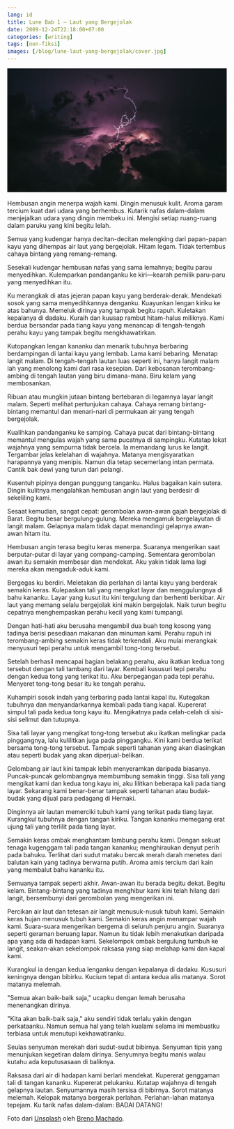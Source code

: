 ```yaml
---
lang: id
title: Lune Bab 1 – Laut yang Bergejolak
date: 2009-12-24T22:18:00+07:00
categories: [writing]
tags: [non-fiksi]
images: [/blog/lune-laut-yang-bergejolak/cover.jpg]
---
```

![Lune Bab 1 – Laut yang Bergejolak](cover.jpg)

Hembusan angin menerpa wajah kami. Dingin menusuk kulit. Aroma garam tercium kuat dari udara yang berhembus. Kutarik nafas dalam-dalam menjejalkan udara yang dingin membeku ini. Mengisi setiap ruang-ruang dalam paruku yang kini begitu lelah.

Semua yang kudengar hanya decitan-decitan melengking dari papan-papan kayu yang dihempas air laut yang bergejolak. Hitam legam. Tidak tertembus cahaya bintang yang remang-remang.

Sesekali kudengar hembusan nafas yang sama lemahnya; begitu parau menyedihkan. Kulemparkan pandanganku ke kiri—kearah pemilik paru-paru yang menyedihkan itu.

Ku merangkak di atas jejeran papan kayu yang berderak-derak. Mendekati sosok yang sama menyedihkannya denganku. Kuayunkan lengan kiriku ke atas bahunya. Memeluk dirinya yang tampak begitu rapuh. Kuletakan kepalanya di dadaku. Kuraih dan kuusap rambut hitam-halus miliknya. Kami berdua bersandar pada tiang kayu yang menancap di tengah-tengah perahu kayu yang tampak begitu mengkhawatirkan.

Kutopangkan lengan kananku dan menarik tubuhnya berbaring berdampingan di lantai kayu yang lembab. Lama kami bebaring. Menatap langit malam. Di tengah-tengah lautan luas seperti ini, hanya langit malam lah yang menolong kami dari rasa kesepian. Dari kebosanan terombang-ambing di tengah lautan yang biru dimana-mana. Biru kelam yang membosankan.

Ribuan atau mungkin jutaan bintang bertebaran di legamnya layar langit malam. Seperti melihat pertunjukan cahaya. Cahaya remang bintang-bintang memantul dan menari-nari di permukaan air yang tengah bergejolak.

Kualihkan pandanganku ke samping. Cahaya pucat dari bintang-bintang memantul mengulas wajah yang sama pucatnya di sampingku. Kutatap lekat wajahnya yang sempurna tidak bercela. Ia memandang lurus ke langit. Tergambar jelas kelelahan di wajahnya. Matanya mengisyaratkan harapannya yang menipis. Namun dia tetap secemerlang intan permata. Cantik bak dewi yang turun dari pelangi.

Kusentuh pipinya dengan punggung tanganku. Halus bagaikan kain sutera. Dingin kulitnya mengalahkan hembusan angin laut yang berdesir di sekeliling kami.

Sesaat kemudian, sangat cepat: gerombolan awan-awan gajah bergejolak di Barat. Begitu besar bergulung-gulung. Mereka mengamuk bergelayutan di langit malam. Gelapnya malam tidak dapat menandingi gelapnya awan-awan hitam itu.

Hembusan angin terasa begitu keras menerpa. Suaranya mengerikan saat berputar-putar di layar yang compang-camping. Sementara gerombolan awan itu semakin membesar dan mendekat. Aku yakin tidak lama lagi mereka akan mengaduk-aduk kami.

Bergegas ku berdiri. Meletakan dia perlahan di lantai kayu yang berderak semakin keras. Kulepaskan tali yang mengikat layar dan menggulungnya di bahu kananku. Layar yang kusut itu kini tergulung dan berhenti berkibar. Air laut yang memang selalu bergejolak kini makin bergejolak. Naik turun begitu cepatnya menghempaskan perahu kecil yang kami tumpangi.

Dengan hati-hati aku berusaha mengambil dua buah tong kosong yang tadinya berisi pesediaan makanan dan minuman kami. Perahu rapuh ini terombang-ambing semakin keras tidak terkendali. Aku mulai merangkak menyusuri tepi perahu untuk mengambil tong-tong tersebut.

Setelah berhasil mencapai bagian belakang perahu, aku ikatkan kedua tong tersebut dengan tali tambang dari layar. Kembali kususuri tepi perahu dengan kedua tong yang terikat itu. Aku berpegangan pada tepi perahu. Menyeret tong-tong besar itu ke tengah perahu.

Kuhampiri sosok indah yang terbaring pada lantai kapal itu. Kutegakan tubuhnya dan menyandarkannya kembali pada tiang kapal. Kupererat simpul tali pada kedua tong kayu itu. Mengikatnya pada celah-celah di sisi-sisi selimut dan tutupnya.

Sisa tali layar yang mengikat tong-tong tersebut aku ikatkan melingkar pada pinggangnya, lalu kulilitkan juga pada pinggangku. Kini kami berdua terikat bersama tong-tong tersebut. Tampak seperti tahanan yang akan diasingkan atau seperti budak yang akan diperjual-belikan.

Gelombang air laut kini tampak lebih menyeramkan daripada biasanya. Puncak-puncak gelombangnya membumbung semakin tinggi. Sisa tali yang mengikat kami dan kedua tong kayu ini, aku lilitkan beberapa kali pada tiang layar. Sekarang kami benar-benar tampak seperti tahanan atau budak-budak yang dijual para pedagang di Hernaki.

Dinginnya air lautan memerciki tubuh kami yang terikat pada tiang layar. Kurangkul tubuhnya dengan tangan kiriku. Tangan kananku memegang erat ujung tali yang terlilit pada tiang layar.

Semakin keras ombak menghantam lambung perahu kami. Dengan sekuat tenaga kugenggam tali pada tangan kananku; menghiraukan denyut perih pada bahuku. Terlihat dari sudut mataku bercak merah darah menetes dari balutan kain yang tadinya berwarna putih. Aroma amis tercium dari kain yang membalut bahu kananku itu.

Semuanya tampak seperti akhir. Awan-awan itu berada begitu dekat. Begitu kelam. Bintang-bintang yang tadinya menghibur kami kini telah hilang dari langit, bersembunyi dari gerombolan yang mengerikan ini.

Percikan air laut dan tetesan air langit menusuk-nusuk tubuh kami. Semakin keras hujan menusuk tubuh kami. Semakin keras angin menampar wajah kami. Suara-suara mengerikan bergema di seluruh penjuru angin. Suaranya seperti geraman beruang lapar. Namun itu tidak lebih menakutkan daripada apa yang ada di hadapan kami. Sekelompok ombak bergulung tumbuh ke langit, seakan-akan sekelompok raksasa yang siap melahap kami dan kapal kami.

Kurangkul ia dengan kedua lenganku dengan kepalanya di dadaku. Kususuri keningnya dengan bibirku. Kucium tepat di antara kedua alis matanya. Sorot matanya melemah.

"Semua akan baik-baik saja," ucapku dengan lemah berusaha menenangkan dirinya.

"Kita akan baik-baik saja," aku sendiri tidak terlalu yakin dengan perkataanku. Namun semua hal yang telah kualami selama ini membuatku terbiasa untuk menutupi kekhawatiranku.

Seulas senyuman merekah dari sudut-sudut bibirnya. Senyuman tipis yang menunjukan kegetiran dalam dirinya. Senyumnya begitu manis walau kutahu ada keputusasaan di baliknya.

Raksasa dari air di hadapan kami berlari mendekat. Kupererat genggaman tali di tangan kananku. Kupererat pelukanku. Kutatap wajahnya di tengah gelapnya lautan. Senyumannya masih tersisa di bibirnya. Sorot matanya melemah. Kelopak matanya bergerak perlahan. Perlahan-lahan matanya tepejam. Ku tarik nafas dalam-dalam: BADAI DATANG!

Foto dari [Unsplash](https://unsplash.com/photos/in9-n0JwgZ0) oleh [Breno Machado](https://unsplash.com/@brenomachado).
